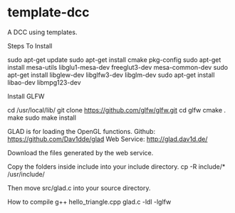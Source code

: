 # template-dcc
A DCC using templates.

Steps To Install

sudo apt-get update
sudo apt-get install cmake pkg-config
sudo apt-get install mesa-utils libglu1-mesa-dev freeglut3-dev mesa-common-dev
sudo apt-get install libglew-dev libglfw3-dev libglm-dev
sudo apt-get install libao-dev libmpg123-dev

Install GLFW

cd /usr/local/lib/
git clone https://github.com/glfw/glfw.git
cd glfw
cmake .
make
sudo make install

GLAD is for loading the OpenGL functions.
Github: https://github.com/Dav1dde/glad
Web Service: http://glad.dav1d.de/

Download the files generated by the web service.

Copy the folders inside include into your include directory.
cp -R include/* /usr/include/

Then move src/glad.c into your source directory.

How to compile
g++ hello_triangle.cpp glad.c -ldl -lglfw

